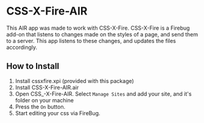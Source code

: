 CSS-X-Fire-AIR
==============
This AIR app was made to work with CSS-X-Fire. CSS-X-Fire is a Firebug add-on that listens to changes made on the styles of a page, and send them to a server. This app listens to these changes, and updates the files accordingly.

How to Install
---------------
1. Install cssxfire.xpi (provided with this package)
2. Install CSS-X-Fire-AIR.air
3. Open CSS_-X-Fire-AIR. Select `Manage Sites` and add your site, and it's folder on your machine
4. Press the `On` button.
5. Start editing your css via FireBug.


